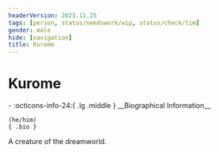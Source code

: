 ```yaml
---
headerVersion: 2023.11.25
tags: [person, status/needswork/wip, status/check/tim]
gender: male
hide: [navigation]
title: Kurome
---
```

# Kurome
<div class="grid cards ext-narrow-margin ext-one-column" markdown>
- :octicons-info-24:{ .lg .middle } __Biographical Information__

    (he/him)  
    { .bio }

</div>


A creature of the dreamworld. 

